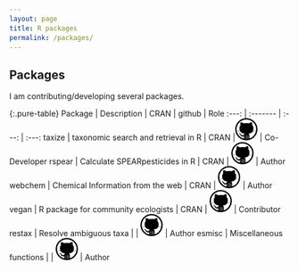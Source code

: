 ```yaml
---
layout: page
title: R packages
permalink: /packages/
---
```


Packages
-------------------------

I am contributing/developing several packages.

{:.pure-table}
Package   |   Description |   CRAN   |  github | Role
 :---: | :------- | :---: | :---: 
<a href="https://github.com/ropensci/taxize" style="text-decoration:none">taxize</a> |  taxonomic search and retrieval in R | <a href="http://cran.r-project.org/web/packages/taxize/" style="text-decoration:none"><span class="badge-success">CRAN</span></a> |<a href="https://github.com/ropensci/taxize" style="text-decoration:none"><img src="/figures/blacktocat.png" alt="blacktocat" width="40" height="40"></a> | <a href="https://github.com/ropensci/taxize/commits?author=EDiLD" style="text-decoration:none">Co-Developer</a>
<a href="https://github.com/EDiLD/rspear" style="text-decoration:none">rspear</a> | Calculate SPEARpesticides in R | <a href="http://cran.r-project.org/web/packages/rspear/index.html" style="text-decoration:none"><span class="badge-success">CRAN</span></a> | <a href="https://github.com/EDiLD/rspear" style="text-decoration:none"><img src="/figures/blacktocat.png" alt="blacktocat" width="40" height="40"></a> | Author
<a href="https://github.com/ropensci/webchem" style="text-decoration:none">webchem</a> | Chemical Information from the web | <a href="http://cran.r-project.org/web/packages/webchem/index.html" style="text-decoration:none"><span class="badge badge-success">CRAN</span></a> | <a href="https://github.com/ropensci/webchem" style="text-decoration:none"><img src="/figures/blacktocat.png" alt="blacktocat" width="40" height="40"></a> | Author
<a href="http://vegan.r-forge.r-project.org" style="text-decoration:none">vegan</a> | R package for community ecologists | <a href="http://cran.r-project.org/web/packages/vegan/" style="text-decoration:none"><span class="badge badge-success">CRAN</span></a> | <a href="https://github.com/jarioksa/vegan" style="text-decoration:none"><img src="/figures/blacktocat.png" alt="blacktocat" width="40" height="40"></a> | <a href="https://github.com/vegandevs/vegan/commits?author=EDiLD" style="text-decoration:none">Contributor</a>
<a href="https://github.com/EDiLD/restax" style="text-decoration:none">restax</a> | Resolve ambiguous taxa |  | <a href="https://github.com/EDiLD/restax" style="text-decoration:none"><img src="/figures/blacktocat.png" alt="blacktocat" width="40" height="40"></a> | Author
<a href="https://github.com/EDiLD/esmisc" style="text-decoration:none">esmisc</a> | Miscellaneous functions |  | <a href="https://github.com/EDiLD/esmisc" style="text-decoration:none"><img src="/figures/blacktocat.png" alt="blacktocat" width="40" height="40"></a> | Author
